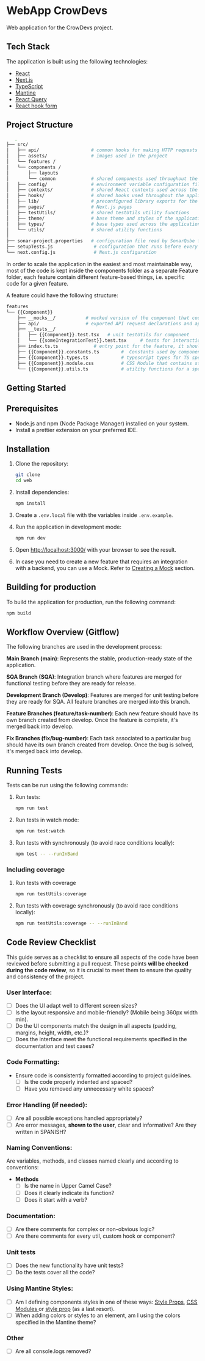 # WebApp CrowDevs

Web application for the CrowDevs project.

## Tech Stack

The application is built using the following technologies:

- [React](https://react.dev/)
- [Next.js](https://nextjs.org/)
- [TypeScript](https://www.typescriptlang.org/)
- [Mantine](http://mantine.dev/)
- [React Query](https://tanstack.com/query/latest)
- [React hook form](https://react-hook-form.com/)

## Project Structure

```bash
   .
├── src/
│   ├── api/                   # common hooks for making HTTP requests across components
│   ├── assets/                # images used in the project
│   └── features /
│   └── components /
│       ├── layouts
│       └── common             # shared components used throughout the application
│   ├── config/                # environment variable configuration files
│   ├── contexts/              # shared React contexts used across the app
│   ├── hooks/                 # shared hooks used throughout the application
│   ├── lib/                   # preconfigured library exports for the application
│   ├── pages/                 # Next.js pages
│   ├── testUtils/             # shared testUtils utility functions
│   ├── theme/                 # base theme and styles of the application
│   ├── types/                 # base types used across the application
│   └── utils/                 # shared utility functions
│
├── sonar-project.properties   # configuration file read by SonarQube for identifying project's coverage and excluding specific folders from testUtils
├── setupTests.js               # configuration that runs before every test
└── next.config.js              # Next.js configuration
```

In order to scale the application in the easiest and most maintainable way, most of the code is kept inside the
components folder as a separate Feature folder, each feature contain different feature-based things, i.e. specific code
for a given feature.

A feature could have the following structure:

```bash
features
└── {{Component}}
    ├── __mocks__/           # mocked version of the component that could be used by jest in a test (not used for this project)
    ├── api/                 # exported API request declarations and api hooks related to a specific feature
    ├── __tests__/
    │   ├── {{Component}}.test.tsx   # unit testUtils for component
    │   └── {{someIntegrationTest}}.test.tsx     # tests for interaction between different components
    ├── index.ts.ts             # entry point for the feature, it should serve as the public API of the given feature and exports everything that should be used outside the feature
    ├── {{Component}}.constants.ts        #  Constants used by components inside the component or feature
    ├── {{Component}}.types.ts            # typescript types for TS specific feature domain
    ├── {{Component}}.module.css          # CSS Module that contains styles of the component
    └── {{Component}}.utils.ts            # utility functions for a specific component or feature
```

## Getting Started

## Prerequisites

- Node.js and npm (Node Package Manager) installed on your system.
- Install a prettier extension on your preferred IDE.

## Installation

1. Clone the repository:

   ```bash
   git clone
   cd web
   ```

2. Install dependencies:

   ```bash
   npm install
   ```

3. Create a `.env.local` file with the variables inside `.env.example`.

4. Run the application in development mode:

   ```bash
   npm run dev
   ```

5. Open [http://localhost:3000/](http://localhost:3000) with your browser to see the
   result.
6. In case you need to create a new feature that requires an integration with a backend, you can use a Mock. Refer to [Creating a Mock](#creating-a-mock) section.

## Building for production

To build the application for production, run the following command:

```bash
npm build
```

## Workflow Overview (Gitflow)

The following branches are used in the development process:

**Main Branch (main)**: Represents the stable, production-ready state of the application.

**SQA Branch (SQA)**: Integration branch where features are merged for functional testing before they are ready for
release.

**Development Branch (Develop)**: Features are merged for unit testing before they are ready for SQA. All feature
branches are merged into this branch.

**Feature Branches (feature/task-number)**: Each new feature should have its own branch created from develop. Once the
feature is complete, it's merged back into develop.

**Fix Branches (fix/bug-number)**: Each task associated to a particular bug should have its own branch created from
develop. Once the bug is solved, it's merged back into develop.

## Running Tests

Tests can be run using the following commands:

1. Run tests:
   ```bash
   npm run test
   ```
2. Run tests in watch mode:

   ```bash
   npm run test:watch
   ```

3. Run tests with synchronously (to avoid race conditions locally):
   ```bash
   npm test -- --runInBand
   ```

### Including coverage

1. Run tests with coverage

   ```bash
   npm run testUtils:coverage
   ```

2. Run tests with coverage synchronously (to avoid race conditions locally):
   ```bash
   npm run testUtils:coverage -- --runInBand
   ```

## Code Review Checklist

This guide serves as a checklist to ensure all aspects of the code have been reviewed before submitting a pull request. These points **will be checked during the code review**, so it is crucial to meet them to ensure the quality and consistency of the project.

### User Interface:

- [ ] Does the UI adapt well to different screen sizes?
- [ ] Is the layout responsive and mobile-friendly? (Mobile being 360px width min).
- [ ] Do the UI components match the design in all aspects (padding, margins, height, width, etc.)?
- [ ] Does the interface meet the functional requirements specified in the documentation and test cases?

### Code Formatting:

- Ensure code is consistently formatted according to project guidelines.
  - [ ] Is the code properly indented and spaced?
  - [ ] Have you removed any unnecessary white spaces?

### Error Handling (if needed):

- [ ] Are all possible exceptions handled appropriately?
- [ ] Are error messages, **shown to the user**, clear and informative? Are they written in SPANISH?

### Naming Conventions:

Are variables, methods, and classes named clearly and according to conventions:

- **Methods**
  - [ ] Is the name in Upper Camel Case?
  - [ ] Does it clearly indicate its function?
  - [ ] Does it start with a verb?

### Documentation:

- [ ] Are there comments for complex or non-obvious logic?
- [ ] Are there comments for every util, custom hook or component?

### Unit tests

- [ ] Does the new functionality have unit tests?
- [ ] Do the tests cover all the code?

### Using Mantine Styles:

- [ ] Am I defining components styles in one of these ways: [Style Props](https://mantine.dev/styles/style-props/), [CSS Modules ](https://mantine.dev/styles/styles-overview/#css-modules) or [style prop](https://mantine.dev/styles/styles-overview/#style-prop) (as a last resort).
- [ ] When adding colors or styles to an element, am I using the colors specified in the Mantine theme?

### Other

- [ ] Are all console.logs removed?
